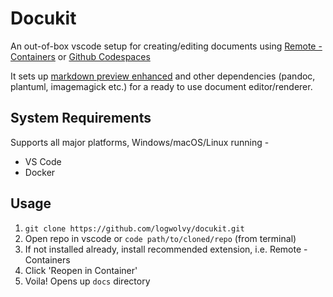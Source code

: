 # Docukit
An out-of-box vscode setup for creating/editing documents using [Remote - Containers](https://marketplace.visualstudio.com/items?itemName=ms-vscode-remote.remote-containers) or [Github Codespaces](https://github.com/features/codespaces)

It sets up [markdown preview enhanced](https://github.com/shd101wyy/markdown-preview-enhanced) and other dependencies (pandoc, plantuml, imagemagick etc.) for a ready to use document editor/renderer.

## System Requirements
Supports all major platforms, Windows/macOS/Linux running -
- VS Code
- Docker

## Usage
1. `git clone https://github.com/logwolvy/docukit.git`
2. Open repo in vscode or `code path/to/cloned/repo` (from terminal)
3. If not installed already, install recommended extension, i.e. Remote - Containers
4. Click 'Reopen in Container'
5. Voila! Opens up `docs` directory
